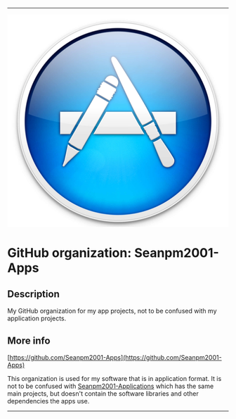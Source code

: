 
***

![AppleAppStore2.jpeg failed to load. The file may be missing or corrupt. Check the file path for errors first.](/AdditionalInfo/1/Seanpm2001-Apps/AppleAppStore2.jpeg)

# GitHub organization: Seanpm2001-Apps

## Description

My GitHub organization for my app projects, not to be confused with my application projects.

## More info

[https://github.com/Seanpm2001-Apps](https://github.com/Seanpm2001-Apps)

This organization is used for my software that is in application format. It is not to be confused with [Seanpm2001-Applications](https://github.com/Seanpm2001-Apps) which has the same main projects, but doesn't contain the software libraries and other dependencies the apps use.

***
